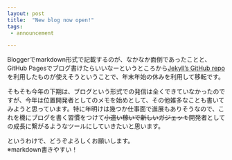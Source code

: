 ```yaml
---
layout: post
title:  "New blog now open!"
tags:
 - announcement

---
```

Bloggerでmarkdown形式で記載するのが、なかなか面倒であったことと、GitHub Pagesでブログ書けたらいいなーというところから[Jekyll’s GitHub repo][jekyll-gh]を利用したものが使えそうということで、年末年始の休みを利用して移転です。

そもそも今年の下期は、ブログという形式での発信は全くできていなかったのですが、今年は位置開発者としてのメモを始めとして、その他雑多なことも書いてみようと思っています。特に年明けは幾つか仕事面で進展もありそうなので、これを機にブログを書く習慣をつけて~~小遣い稼いで新しいガジェッｔ~~開発者としての成長に繋がるようなツールにしていきたいと思います。

というわけで、どうぞよろしくお願いします。  
※markdown書きやすい！

[jekyll-gh]:   https://github.com/jekyll/jekyll
